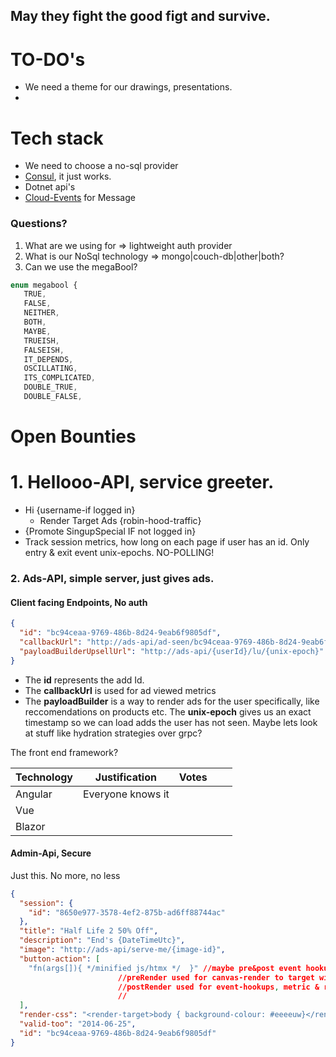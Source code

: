 ## May they fight the good figt and survive.


# TO-DO's
* We need a theme for our drawings, presentations.
* 




# Tech stack
* We need to choose a no-sql provider
* [Consul](https://github.com/JacquesBronk/configuration-demos/blob/main/Option-2-Consul/Option2.md), it just works.
* Dotnet api's
* [Cloud-Events](https://github.com/cloudevents/sdk-csharp) for Message 

### Questions?
1. What are we using for => lightweight auth provider
2. What is our NoSql technology => mongo|couch-db|other|both?
3. Can we use the megaBool?
```javascript
enum megabool {
   TRUE,
   FALSE,
   NEITHER,
   BOTH,
   MAYBE,
   TRUEISH,
   FALSEISH,
   IT_DEPENDS,
   OSCILLATING,
   ITS_COMPLICATED,
   DOUBLE_TRUE,
   DOUBLE_FALSE,
```   

# Open Bounties
# 1. Hellooo-API, service greeter. 
* Hi {username-if logged in}
    * Render Target Ads {robin-hood-traffic}
* {Promote SingupSpecial IF not logged in} 
* Track session metrics, how long on each page if user has an id. Only entry & exit event unix-epochs. NO-POLLING!


### 2. Ads-API, simple server, just gives ads. 

#### Client facing Endpoints, No auth
```json
{
  "id": "bc94ceaa-9769-486b-8d24-9eab6f9805df",
  "callbackUrl": "http://ads-api/ad-seen/bc94ceaa-9769-486b-8d24-9eab6f9805df",
  "payloadBuilderUpsellUrl": "http://ads-api/{userId}/lu/{unix-epoch}"
}
```

* The __id__ represents the add Id.
* The __callbackUrl__ is used for ad viewed metrics
* The __payloadBuilder__ is a way to render ads for the user specifically, like reccomendations on products etc. The __unix-epoch__ gives us an exact timestamp so we can load adds the user has not seen. Maybe lets look at stuff like hydration strategies over grpc? 

The front end framework?

| Technology | Justification     | Votes |   |   |
|------------|-------------------|-------|---|---|
| Angular    | Everyone knows it |       |   |   |
| Vue        |                   |       |   |   |
| Blazor     |                   |       |   |   |


#### Admin-Api, Secure

Just this. No more, no less
```json
{
  "session": {
    "id": "8650e977-3578-4ef2-875b-ad6ff88744ac"
  },
  "title": "Half Life 2 50% Off",
  "description": "End's {DateTimeUtc}",
  "image": "http://ads-api/serve-me/{image-id}",
  "button-action": [
    "fn(args[]){ */minified js/htmx */  }" //maybe pre&post event hookups? 
                        //preRender used for canvas-render to target with supplied css
                        //postRender used for event-hookups, metric & reporting success/fail events
                        //
  ],
  "render-css": "<render-target>body { background-colour: #eeeeuw}</render-target>",
  "valid-too": "2014-06-25",
  "id": "bc94ceaa-9769-486b-8d24-9eab6f9805df"
}
```

